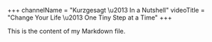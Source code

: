 +++
channelName = "Kurzgesagt \u2013 In a Nutshell"
videoTitle = "Change Your Life \u2013 One Tiny Step at a Time"
+++

This is the content of my Markdown file.